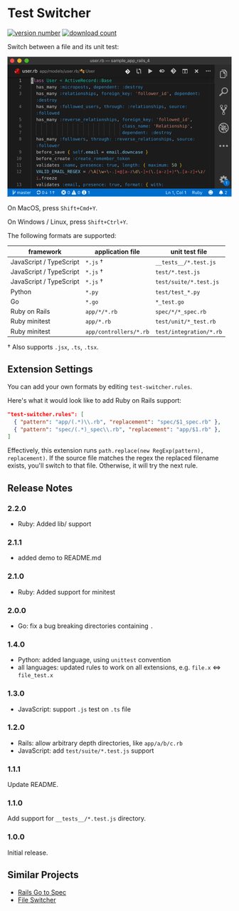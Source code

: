 # Test Switcher

[![version number](https://vsmarketplacebadge.apphb.com/version-short/bmalehorn.test-switcher.svg)](https://marketplace.visualstudio.com/items?itemName=bmalehorn.test-switcher)
[![download count](https://vsmarketplacebadge.apphb.com/downloads-short/bmalehorn.test-switcher.svg)](https://marketplace.visualstudio.com/items?itemName=bmalehorn.test-switcher)

Switch between a file and its unit test:

![demo](images/demo.gif)

On MacOS, press `Shift+Cmd+Y`.

On Windows / Linux, press `Shift+Ctrl+Y`.

The following formats are supported:

| framework               | application file       | unit test file          |
| ----------------------- | ---------------------- | ----------------------- |
| JavaScript / TypeScript | `*.js` †               | `__tests__/*.test.js`   |
| JavaScript / TypeScript | `*.js` †               | `test/*.test.js`        |
| JavaScript / TypeScript | `*.js` †               | `test/suite/*.test.js`  |
| Python                  | `*.py`                 | `test/test_*.py`        |
| Go                      | `*.go`                 | `*_test.go`             |
| Ruby on Rails           | `app/*/*.rb`           | `spec/*/*_spec.rb`      |
| Ruby minitest           | `app/*.rb`             | `test/unit/*_test.rb`   |
| Ruby minitest           | `app/controllers/*.rb` | `test/integration/*.rb` |

† Also supports `.jsx`, `.ts`, `.tsx`.

## Extension Settings

You can add your own formats by editing `test-switcher.rules`.

Here's what it would look like to add Ruby on Rails support:

```json
"test-switcher.rules": [
  { "pattern": "app/(.*)\\.rb", "replacement": "spec/$1_spec.rb" },
  { "pattern": "spec/(.*)_spec\\.rb", "replacement": "app/$1.rb" },
]
```

Effectively, this extension runs `path.replace(new RegExp(pattern), replacement)`. If the source file matches the regex the replaced filename exists, you'll switch to that file. Otherwise, it will try the next rule.

## Release Notes

### 2.2.0

- Ruby: Added lib/ support

### 2.1.1

- added demo to README.md

### 2.1.0

- Ruby: Added support for minitest

### 2.0.0

- Go: fix a bug breaking directories containing `.`

### 1.4.0

- Python: added language, using `unittest` convention
- all languages: updated rules to work on all extensions, e.g. `file.x` <=> `file_test.x`

### 1.3.0

- JavaScript: support `.js` test on `.ts` file

### 1.2.0

- Rails: allow arbitrary depth directories, like `app/a/b/c.rb`
- JavaScript: add `test/suite/*.test.js` support

### 1.1.1

Update README.

### 1.1.0

Add support for `__tests__/*.test.js` directory.

### 1.0.0

Initial release.

## Similar Projects

- [Rails Go to Spec](https://marketplace.visualstudio.com/items?itemName=sporto.rails-go-to-spec)
- [File Switcher](https://marketplace.visualstudio.com/items?itemName=johnathanludwig.fileswitcher)
